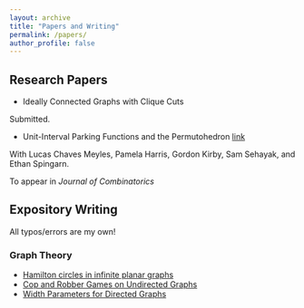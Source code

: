 ```yaml
---
layout: archive
title: "Papers and Writing"
permalink: /papers/
author_profile: false
---
```



## Research Papers
- Ideally Connected Graphs with Clique Cuts

Submitted.
- Unit-Interval Parking Functions and the Permutohedron [link](https://arxiv.org/abs/2305.15554)

With Lucas Chaves Meyles, Pamela Harris, Gordon Kirby, Sam Sehayak, and Ethan Spingarn.

To appear in _Journal of Combinatorics_

## Expository Writing
All typos/errors are my own!

### Graph Theory

- [Hamilton circles in infinite planar graphs](https://drive.google.com/file/d/1OSA-sXX8Hyz_0_3o0xvitaItB4t91D7x/view?usp=sharing)
- [Cop and Robber Games on Undirected Graphs](https://drive.google.com/file/d/1G2i42aBxSbr1_dPbb3ouJStTL-OGBYJ2/view?usp=sharing)
- [Width Parameters for Directed Graphs](https://drive.google.com/file/d/1eNWbEzrmlsEzH8yzvoL_DxJDwGA5C8ev/view?usp=sharing)
